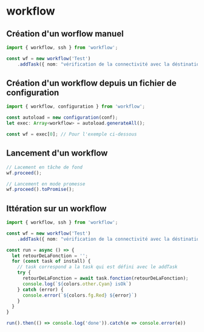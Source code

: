 # workflow

## Création d'un worflow manuel

```typescript
import { workflow, ssh } from 'workflow';

const wf = new workflow('Test')
    .addTask({ nom: "vérification de la connectivité avec la déstination", fonction: () => ssh("localhost 'echo connection établie!'") });
```

## Création d'un workflow depuis un fichier de configuration

```typescript
import { workflow, configuration } from 'workflow';

const autoload = new configuration(conf);
let exec: Array<workflow> = autoload.generateAll();

const wf = exec[0]; // Pour l'exemple ci-dessous
```

## Lancement d'un workflow

```typescript
// Lacement en tâche de fond
wf.proceed();

// Lancement en mode promesse
wf.proceed().toPromise();
```

## Ittération sur un workflow

```typescript
import { workflow, ssh } from 'workflow';

const wf = new workflow('Test')
    .addTask({ nom: "vérification de la connectivité avec la déstination", fonction: () => ssh("localhost 'echo connection établie!'") });

const run = async () => {
  let retourDeLaFonction = '';
  for (const task of install) {
    // task correspond a la task qui est défini avec le addTask
    try {
      retourDeLaFonction = await task.fonction(retourDeLaFonction);
      console.log(`${colors.other.Cyan} isOk`)
    } catch (error) {
      console.error(`${colors.fg.Red} ${error}`)
    }
  }
}

run().then(() => console.log('done')).catch(e => console.error(e))
```